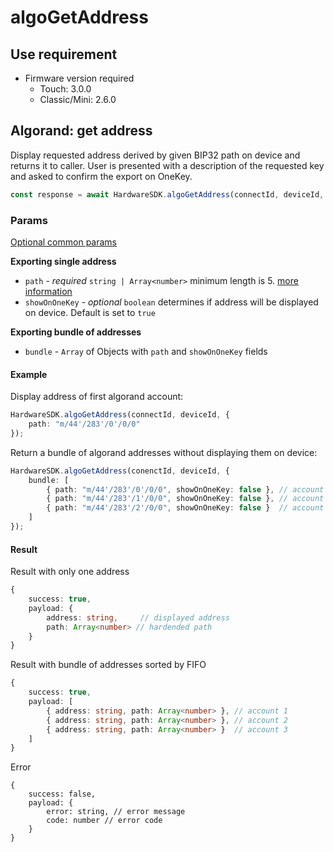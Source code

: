 # algoGetAddress

## Use requirement

* Firmware version required
  * Touch: 3.0.0
  * Classic/Mini: 2.6.0

## Algorand: get address

Display requested address derived by given BIP32 path on device and returns it to caller. User is presented with a description of the requested key and asked to confirm the export on OneKey.

```typescript
const response = await HardwareSDK.algoGetAddress(connectId, deviceId, params)
```

### Params

[Optional common params](../common-params.md)

**Exporting single address**

* `path` - _required_ `string | Array<number>`  minimum length is 5. [more information](../path.md)
* `showOnOneKey` - _optional_ `boolean` determines if address will be displayed on device. Default is set to `true`

**Exporting bundle of addresses**

* `bundle` - `Array` of Objects with `path` and `showOnOneKey` fields

#### Example

Display address of first algorand account:

```typescript
HardwareSDK.algoGetAddress(connectId, deviceId, {
    path: "m/44'/283'/0'/0/0"
});
```

Return a bundle of algorand addresses without displaying them on device:

```typescript
HardwareSDK.algoGetAddress(conenctId, deviceId, {
    bundle: [
        { path: "m/44'/283'/0'/0/0", showOnOneKey: false }, // account 1
        { path: "m/44'/283'/1'/0/0", showOnOneKey: false }, // account 2
        { path: "m/44'/283'/2'/0/0", showOnOneKey: false }  // account 3
    ]
});
```

#### Result

Result with only one address

```typescript
{
    success: true,
    payload: {
        address: string,     // displayed address
        path: Array<number> // hardended path
    }
}

```

Result with bundle of addresses sorted by FIFO

```typescript
{
    success: true,
    payload: [
        { address: string, path: Array<number> }, // account 1
        { address: string, path: Array<number> }, // account 2
        { address: string, path: Array<number> }  // account 3
    ]
}
```

Error

```
{
    success: false,
    payload: {
        error: string, // error message
        code: number // error code
    }
}
```
